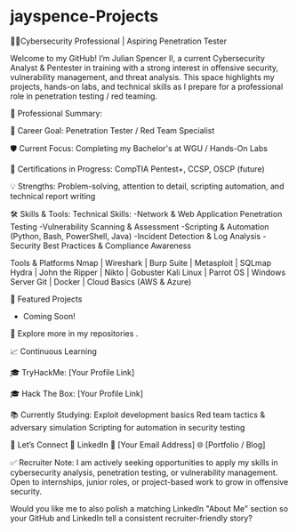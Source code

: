 # jayspence-Projects
👨‍💻Cybersecurity Professional | Aspiring Penetration Tester

Welcome to my GitHub! I’m Julian Spencer II, a current Cybersecurity Analyst & Pentester in training with a strong interest in offensive security, vulnerability management, and threat analysis.
This space highlights my projects, hands-on labs, and technical skills as I prepare for a professional role in penetration testing / red teaming.

📌 Professional Summary:

🎯 Career Goal: Penetration Tester / Red Team Specialist

🛡️ Current Focus: Completing my Bachelor's at WGU / Hands-On Labs

📜 Certifications in Progress: CompTIA Pentest+, CCSP, OSCP (future)

💡 Strengths: Problem-solving, attention to detail, scripting automation, and technical report writing

🛠️ Skills & Tools:
Technical Skills:
-Network & Web Application Penetration Testing
-Vulnerability Scanning & Assessment
-Scripting & Automation (Python, Bash, PowerShell, Java)
-Incident Detection & Log Analysis
-Security Best Practices & Compliance Awareness

Tools & Platforms
Nmap | Wireshark | Burp Suite | Metasploit | SQLmap
Hydra | John the Ripper | Nikto | Gobuster
Kali Linux | Parrot OS | Windows Server
Git | Docker | Cloud Basics (AWS & Azure)

📂 Featured Projects
- Coming Soon!

📌 Explore more in my repositories
.

📈 Continuous Learning

🎓 TryHackMe: [Your Profile Link]

🎓 Hack The Box: [Your Profile Link]

📚 Currently Studying:
Exploit development basics
Red team tactics & adversary simulation
Scripting for automation in security testing

🤝 Let’s Connect
💼 LinkedIn
📧 [Your Email Address]
🌐 [Portfolio / Blog]

✅ Recruiter Note: I am actively seeking opportunities to apply my skills in cybersecurity analysis, penetration testing, or vulnerability management. Open to internships, junior roles, or project-based work to grow in offensive security.

Would you like me to also polish a matching LinkedIn "About Me" section so your GitHub and LinkedIn tell a consistent recruiter-friendly story?

